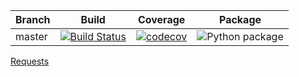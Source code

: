| Branch        | Build           | Coverage           | Package           |
| ------------- |:-------------:|:-------------:|:-------------:|
| master      | [![Build Status](https://travis-ci.com/vtsyryuk/hacker_rank.svg?token=CMgxKAxmBRYb8Yp4nwe8&branch=master)](https://travis-ci.com/vtsyryuk/hacker_rank) | [![codecov](https://codecov.io/gh/vtsyryuk/hacker_rank/branch/master/graph/badge.svg?token=Z4NX1P3ELH)](https://codecov.io/gh/vtsyryuk/hacker_rank) | ![Python package](https://github.com/vtsyryuk/hacker_rank/workflows/Python%20package/badge.svg) |


[Requests](https://travis-ci.org/vtsyryuk/hacker_rank/requests)
